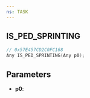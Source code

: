 ```yaml
---
ns: TASK
---
```

## IS_PED_SPRINTING

```c
// 0x57E457CD2C0FC168
Any IS_PED_SPRINTING(Any p0);
```

## Parameters
* **p0**:
